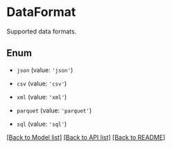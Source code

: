 # DataFormat

Supported data formats.

## Enum

* `json` (value: `'json'`)

* `csv` (value: `'csv'`)

* `xml` (value: `'xml'`)

* `parquet` (value: `'parquet'`)

* `sql` (value: `'sql'`)

[[Back to Model list]](../README.md#documentation-for-models) [[Back to API list]](../README.md#documentation-for-api-endpoints) [[Back to README]](../README.md)
